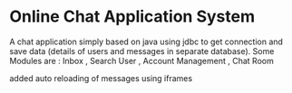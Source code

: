 # Online Chat Application System
A chat application simply based on java using jdbc to get connection and save data (details of users and messages in separate database).
Some Modules are : Inbox , Search User , Account Management , Chat Room


added auto reloading of messages using iframes
